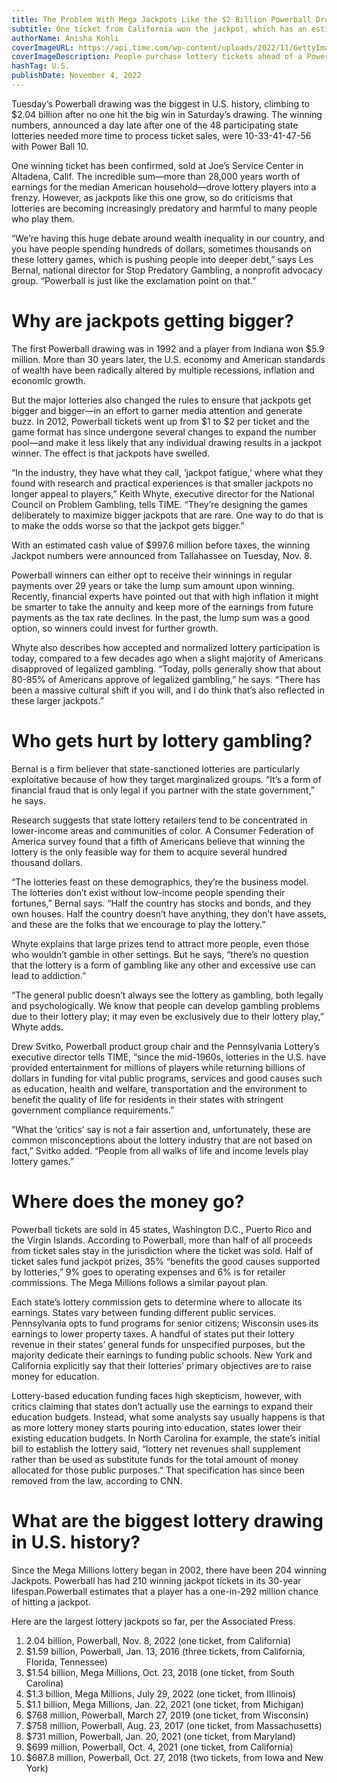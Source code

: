 ```yaml
---
title: The Problem With Mega Jackpots Like the $2 Billion Powerball Drawing
subtitle: One ticket from California won the jackpot, which has an estimated cash value of $997.6 million before taxes
authorName: Anisha Kohli
coverImageURL: https://api.time.com/wp-content/uploads/2022/11/GettyImages-1244470600.jpg?quality=85&w=1100
coverImageDescription: People purchase lottery tickets ahead of a PowerBall $1.5 Billon jackpot from a kiosk inside the Phoenix Sky Harbor International Airport (PHX) on November 3, 2022 in n Phoenix, Arizona.
hashTag: U.S.
publishDate: November 4, 2022
---
```


Tuesday’s Powerball drawing was the biggest in U.S. history, climbing to $2.04 billion after no one hit the big win in Saturday’s drawing. The winning numbers, announced a day late after one of the 48 participating state lotteries needed more time to process ticket sales, were 10-33-41-47-56 with Power Ball 10.

One winning ticket has been confirmed, sold at Joe’s Service Center in Altadena, Calif. The incredible sum—more than 28,000 years worth of earnings for the median American household—drove lottery players into a frenzy. However, as jackpots like this one grow, so do criticisms that lotteries are becoming increasingly predatory and harmful to many people who play them.

“We’re having this huge debate around wealth inequality in our country, and you have people spending hundreds of dollars, sometimes thousands on these lottery games, which is pushing people into deeper debt,” says Les Bernal, national director for Stop Predatory Gambling, a nonprofit advocacy group. “Powerball is just like the exclamation point on that.”

# Why are jackpots getting bigger?

The first Powerball drawing was in 1992 and a player from Indiana won $5.9 million. More than 30 years later, the U.S. economy and American standards of wealth have been radically altered by multiple recessions, inflation and economic growth.

But the major lotteries also changed the rules to ensure that jackpots get bigger and bigger—in an effort to garner media attention and generate buzz. In 2012, Powerball tickets went up from $1 to $2 per ticket and the game format has since undergone several changes to expand the number pool—and make it less likely that any individual drawing results in a jackpot winner. The effect is that jackpots have swelled.

“In the industry, they have what they call, ‘jackpot fatigue,’ where what they found with research and practical experiences is that smaller jackpots no longer appeal to players,” Keith Whyte, executive director for the National Council on Problem Gambling, tells TIME. “They’re designing the games deliberately to maximize bigger jackpots that are rare. One way to do that is to make the odds worse so that the jackpot gets bigger.”

With an estimated cash value of $997.6 million before taxes, the winning Jackpot numbers were announced from Tallahassee on Tuesday, Nov. 8.

Powerball winners can either opt to receive their winnings in regular payments over 29 years or take the lump sum amount upon winning. Recently, financial experts have pointed out that with high inflation it might be smarter to take the annuity and keep more of the earnings from future payments as the tax rate declines. In the past, the lump sum was a good option, so winners could invest for further growth.

Whyte also describes how accepted and normalized lottery participation is today, compared to a few decades ago when a slight majority of Americans disapproved of legalized gambling. “Today, polls generally show that about 80-85% of Americans approve of legalized gambling,” he says. “There has been a massive cultural shift if you will, and I do think that’s also reflected in these larger jackpots.”

# Who gets hurt by lottery gambling?

Bernal is a firm believer that state-sanctioned lotteries are particularly exploitative because of how they target marginalized groups. “It’s a form of financial fraud that is only legal if you partner with the state government,” he says.

Research suggests that state lottery retailers tend to be concentrated in lower-income areas and communities of color. A Consumer Federation of America survey found that a fifth of Americans believe that winning the lottery is the only feasible way for them to acquire several hundred thousand dollars.

“The lotteries feast on these demographics, they’re the business model. The lotteries don’t exist without low-income people spending their fortunes,” Bernal says. “Half the country has stocks and bonds, and they own houses. Half the country doesn’t have anything, they don’t have assets, and these are the folks that we encourage to play the lottery.”

Whyte explains that large prizes tend to attract more people, even those who wouldn’t gamble in other settings. But he says, “there’s no question that the lottery is a form of gambling like any other and excessive use can lead to addiction.”

“The general public doesn’t always see the lottery as gambling, both legally and psychologically. We know that people can develop gambling problems due to their lottery play; it may even be exclusively due to their lottery play,” Whyte adds.

Drew Svitko, Powerball product group chair and the Pennsylvania Lottery’s executive director tells TIME, “since the mid-1960s, lotteries in the U.S. have provided entertainment for millions of players while returning billions of dollars in funding for vital public programs, services and good causes such as education, health and welfare, transportation and the environment to benefit the quality of life for residents in their states with stringent government compliance requirements.”

“What the ‘critics’ say is not a fair assertion and, unfortunately, these are common misconceptions about the lottery industry that are not based on fact,” Svitko added. “People from all walks of life and income levels play lottery games.”

# Where does the money go?

Powerball tickets are sold in 45 states, Washington D.C., Puerto Rico and the Virgin Islands. According to Powerball, more than half of all proceeds from ticket sales stay in the jurisdiction where the ticket was sold. Half of ticket sales fund jackpot prizes, 35% “benefits the good causes supported by lotteries,” 9% goes to operating expenses and 6% is for retailer commissions. The Mega Millions follows a similar payout plan.

Each state’s lottery commission gets to determine where to allocate its earnings. States vary between funding different public services. Pennsylvania opts to fund programs for senior citizens; Wisconsin uses its earnings to lower property taxes. A handful of states put their lottery revenue in their states’ general funds for unspecified purposes, but the majority dedicate their earnings to funding public schools. New York and California explicitly say that their lotteries’ primary objectives are to raise money for education.

Lottery-based education funding faces high skepticism, however, with critics claiming that states don’t actually use the earnings to expand their education budgets. Instead, what some analysts say usually happens is that as more lottery money starts pouring into education, states lower their existing education budgets. In North Carolina for example, the state’s initial bill to establish the lottery said, “lottery net revenues shall supplement rather than be used as substitute funds for the total amount of money allocated for those public purposes.” That specification has since been removed from the law, according to CNN.

# What are the biggest lottery drawing in U.S. history?

Since the Mega Millions lottery began in 2002, there have been 204 winning Jackpots. Powerball has had 210 winning jackpot tickets in its 30-year lifespan.Powerball estimates that a player has a one-in-292 million chance of hitting a jackpot.

Here are the largest lottery jackpots so far, per the Associated Press.

1. 2.04 billion, Powerball, Nov. 8, 2022 (one ticket, from California)
2. $1.59 billion, Powerball, Jan. 13, 2016 (three tickets, from California, Florida, Tennessee)
3. $1.54 billion, Mega Millions, Oct. 23, 2018 (one ticket, from South Carolina)
4. $1.3 billion, Mega Millions, July 29, 2022 (one ticket, from Illinois)
5. $1.1 billion, Mega Millions, Jan. 22, 2021 (one ticket, from Michigan)
6. $768 million, Powerball, March 27, 2019 (one ticket, from Wisconsin)
7. $758 million, Powerball, Aug. 23, 2017 (one ticket, from Massachusetts)
8. $731 million, Powerball, Jan. 20, 2021 (one ticket, from Maryland)
9. $699 million, Powerball, Oct. 4, 2021 (one ticket, from California)
10. $687.8 million, Powerball, Oct. 27, 2018 (two tickets, from Iowa and New York)